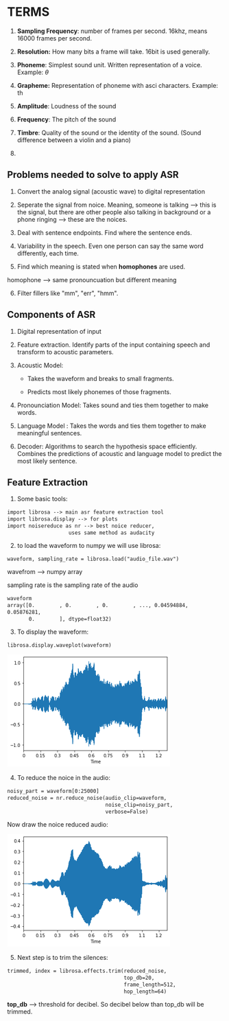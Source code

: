 # TERMS

1. **Sampling Frequency**: number of frames per second. 16khz, means 16000 frames per second.

2. **Resolution:** How many bits a frame will take. 16bit is used generally.

3. **Phoneme**: Simplest sound unit. Written representation of  a voice. Example: $\theta$ 

4. **Grapheme:** Representation of phoneme with asci characters. Example: th

5. **Amplitude**: Loudness of the sound

6. **Frequency**: The pitch of the sound

7. **Timbre**: Quality of the sound or the identity of the sound. (Sound difference between a violin and a piano)

8.  











## Problems needed to solve to apply ASR

1. Convert the analog signal (acoustic wave) to digital representation

2. Seperate the signal from noice. Meaning, someone is talking --> this is the signal, but there are other people also talking in background or a phone ringing --> these are the noices.

3. Deal with sentence endpoints. Find where the sentence ends.

4. Variability in the speech. Even one person can say the same word differently, each time.

5. Find which meaning is stated when **homophones** are used.

homophone --> same pronouncuation but different meaning

6. Filter fillers like "mm", "err", "hmm".

## Components of ASR

1. Digital representation of input

2. Feature extraction. Identify parts of the input containing speech and transform to acoustic parameters.

3. Acoustic Model: 
   
   - Takes the waveform and breaks to small fragments.
   
   - Predicts most likely phonemes of those fragments.

4. Pronounciation Model: Takes sound and ties them together to make words. 

5. Language Model : Takes the  words and ties them together to make meaningful sentences. 

6. Decoder:  Algorithms to search the hypothesis space efficiently. Combines the predictions of acoustic and language model to predict the most likely sentence.









## Feature Extraction

1. Some basic tools:

```
import librosa --> main asr feature extraction tool
import librosa.display --> for plots
import noisereduce as nr --> best noice reducer, 
                    uses same method as audacity
```

2. to load the waveform to numpy we will use librosa:

```
waveform, sampling_rate = librosa.load("audio_file.wav")
```

wavefrom --> numpy array

sampling rate is the sampling rate of the audio

```
waveform
array([0.        , 0.        , 0.        , ..., 0.04594884, 0.05876281,
       0.        ], dtype=float32)
```

3. To display the waveform:

```
librosa.display.waveplot(waveform)
```

<img title="" src="figures/waveform.png" alt="">

4. To reduce the noice in the audio:

```
noisy_part = waveform[0:25000]  
reduced_noise = nr.reduce_noise(audio_clip=waveform, 
                                noise_clip=noisy_part, 
                                verbose=False)
```

Now draw the noice reduced audio:

<img title="" src="figures/noice_reduced.png" alt="">

5. Next step is to trim the silences:

```
trimmed, index = librosa.effects.trim(reduced_noise, 
                                      top_db=20, 
                                      frame_length=512, 
                                      hop_length=64)
```

**top_db** --> threshold for decibel. So decibel below than top_db will be trimmed.
